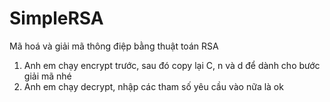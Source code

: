 # SimpleRSA
Mã hoá và giải mã thông điệp bằng thuật toán RSA
1. Anh em chạy encrypt trước, sau đó copy lại C, n và d để dành cho bước giải mã nhé
2. Anh em chạy decrypt, nhập các tham số yêu cầu vào nữa là ok
